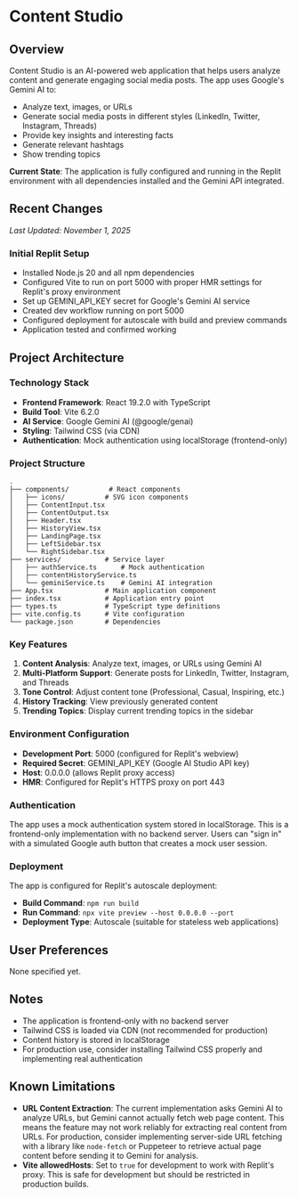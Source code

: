 # Content Studio

## Overview
Content Studio is an AI-powered web application that helps users analyze content and generate engaging social media posts. The app uses Google's Gemini AI to:
- Analyze text, images, or URLs
- Generate social media posts in different styles (LinkedIn, Twitter, Instagram, Threads)
- Provide key insights and interesting facts
- Generate relevant hashtags
- Show trending topics

**Current State**: The application is fully configured and running in the Replit environment with all dependencies installed and the Gemini API integrated.

## Recent Changes
*Last Updated: November 1, 2025*

### Initial Replit Setup
- Installed Node.js 20 and all npm dependencies
- Configured Vite to run on port 5000 with proper HMR settings for Replit's proxy environment
- Set up GEMINI_API_KEY secret for Google's Gemini AI service
- Created dev workflow running on port 5000
- Configured deployment for autoscale with build and preview commands
- Application tested and confirmed working

## Project Architecture

### Technology Stack
- **Frontend Framework**: React 19.2.0 with TypeScript
- **Build Tool**: Vite 6.2.0
- **AI Service**: Google Gemini AI (@google/genai)
- **Styling**: Tailwind CSS (via CDN)
- **Authentication**: Mock authentication using localStorage (frontend-only)

### Project Structure
```
.
├── components/          # React components
│   ├── icons/          # SVG icon components
│   ├── ContentInput.tsx
│   ├── ContentOutput.tsx
│   ├── Header.tsx
│   ├── HistoryView.tsx
│   ├── LandingPage.tsx
│   ├── LeftSidebar.tsx
│   └── RightSidebar.tsx
├── services/           # Service layer
│   ├── authService.ts      # Mock authentication
│   ├── contentHistoryService.ts
│   └── geminiService.ts    # Gemini AI integration
├── App.tsx             # Main application component
├── index.tsx           # Application entry point
├── types.ts            # TypeScript type definitions
├── vite.config.ts      # Vite configuration
└── package.json        # Dependencies
```

### Key Features
1. **Content Analysis**: Analyze text, images, or URLs using Gemini AI
2. **Multi-Platform Support**: Generate posts for LinkedIn, Twitter, Instagram, and Threads
3. **Tone Control**: Adjust content tone (Professional, Casual, Inspiring, etc.)
4. **History Tracking**: View previously generated content
5. **Trending Topics**: Display current trending topics in the sidebar

### Environment Configuration
- **Development Port**: 5000 (configured for Replit's webview)
- **Required Secret**: GEMINI_API_KEY (Google AI Studio API key)
- **Host**: 0.0.0.0 (allows Replit proxy access)
- **HMR**: Configured for Replit's HTTPS proxy on port 443

### Authentication
The app uses a mock authentication system stored in localStorage. This is a frontend-only implementation with no backend server. Users can "sign in" with a simulated Google auth button that creates a mock user session.

### Deployment
The app is configured for Replit's autoscale deployment:
- **Build Command**: `npm run build`
- **Run Command**: `npx vite preview --host 0.0.0.0 --port`
- **Deployment Type**: Autoscale (suitable for stateless web applications)

## User Preferences
None specified yet.

## Notes
- The application is frontend-only with no backend server
- Tailwind CSS is loaded via CDN (not recommended for production)
- Content history is stored in localStorage
- For production use, consider installing Tailwind CSS properly and implementing real authentication

## Known Limitations
- **URL Content Extraction**: The current implementation asks Gemini AI to analyze URLs, but Gemini cannot actually fetch web page content. This means the feature may not work reliably for extracting real content from URLs. For production, consider implementing server-side URL fetching with a library like `node-fetch` or Puppeteer to retrieve actual page content before sending it to Gemini for analysis.
- **Vite allowedHosts**: Set to `true` for development to work with Replit's proxy. This is safe for development but should be restricted in production builds.
